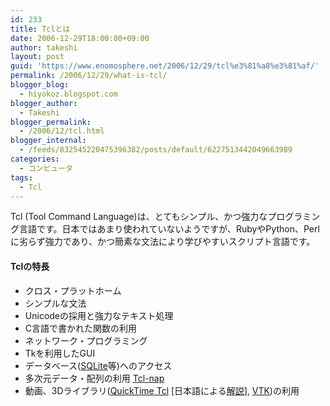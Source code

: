 ```yaml
---
id: 233
title: Tclとは
date: 2006-12-29T18:00:00+09:00
author: takeshi
layout: post
guid: 'https://www.enomosphere.net/2006/12/29/tcl%e3%81%a8%e3%81%af/'
permalink: /2006/12/29/what-is-tcl/
blogger_blog:
  - hiyokoz.blogspot.com
blogger_author:
  - Takeshi
blogger_permalink:
  - /2006/12/tcl.html
blogger_internal:
  - /feeds/832545220475396382/posts/default/6227513442049663989
categories:
  - コンピュータ
tags:
  - Tcl
---
```

<div>

Tcl (Tool Command Language)は、とてもシンプル、かつ強力なプログラミング言語です。日本ではあまり使われていないようですが、RubyやPython、Perlに劣らず強力であり、かつ簡素な文法により学びやすいスクリプト言語です。
<h4>Tclの特長</h4>
<ul>
 	<li>クロス・プラットホーム</li>
 	<li>シンプルな文法</li>
 	<li>Unicodeの採用と強力なテキスト処理</li>
 	<li>C言語で書かれた関数の利用</li>
 	<li>ネットワーク・プログラミング</li>
 	<li>Tkを利用したGUI</li>
 	<li>データベース(<a href="http://www.sqlite.org/">SQLite</a>等)へのアクセス</li>
 	<li>多次元データ・配列の利用 <a href="http://tcl-nap.sourceforge.net/">Tcl-nap</a></li>
 	<li>動画、3Dライブラリ(<a href="http://quicktimetcl.sourceforge.net/">QuickTime Tcl</a> [日本語による<a href="http://www.interq.or.jp/japan/s-imai/tcltk/quicktime.html">解説</a>], <a href="http://public.kitware.com/VTK/">VTK</a>)の利用</li>
</ul>
</div>